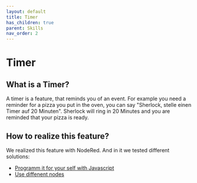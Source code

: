 ```yaml
---
layout: default
title: Timer
has_children: true
parent: Skills
nav_order: 2
---
```


# Timer

## What is a Timer?
A timer is a feature, that reminds you of an event. For example you need a reminder for a pizza you put in the oven, 
you can say "Sherlock, stelle einen Timer auf 20 Minuten". Sherlock will ring in 20 Minutes and you are reminded that your pizza is ready.

## How to realize this feature?
We realized this feature with NodeRed. And in it we tested different solutions:
- [Programm it for your self with Javascript](timerJS)
- [Use diffenent nodes](timerNodes)


